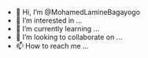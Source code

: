 - 👋 Hi, I’m @MohamedLamineBagayogo
- 👀 I’m interested in ...
- 🌱 I’m currently learning ...
- 💞️ I’m looking to collaborate on ...
- 📫 How to reach me ...

<!---
MohamedLamineBagayogo/MohamedLamineBagayogo is a ✨ special ✨ repository because its `README.md` (this file) appears on your GitHub profile.
You can click the Preview link to take a look at your changes.
--->
